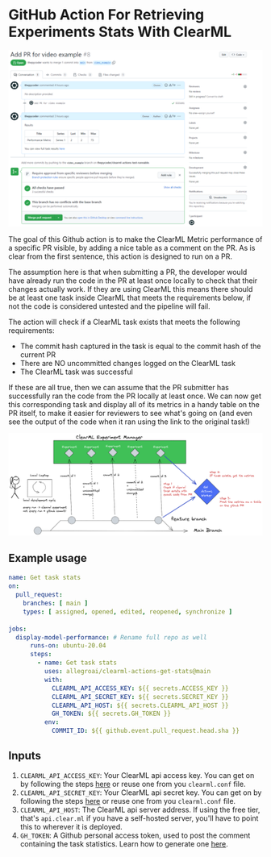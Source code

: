 # GitHub Action For Retrieving Experiments Stats With ClearML

![Screenshot](images/checks_green.png)

The goal of this Github action is to make the ClearML Metric performance of a specific PR visible, by adding a nice table as a comment on the PR. As is clear from the first sentence, this action is designed to run on a PR.

The assumption here is that when submitting a PR, the developer would have already run the code in the PR at least once locally to check that their changes actually work. If they are using ClearML this means there should be at least one task inside ClearML that meets the requirements below, if not the code is considered untested and the pipeline will fail.

The action will check if a ClearML task exists that meets the following requirements:
- The commit hash captured in the task is equal to the commit hash of the current PR
- There are NO uncommitted changes logged on the ClearML task
- The ClearML task was successful

If these are all true, then we can assume that the PR submitter has successfully ran the code from the PR locally at least once. We can now get this corresponding task and display all of its metrics in a handy table on the PR itself, to make it easier for reviewers to see what's going on (and even see the output of the code when it ran using the link to the original task!)

![Diagram](images/display_model_performance.excalidraw.png)

## Example usage

```yaml
name: Get task stats
on:
  pull_request:
    branches: [ main ]
    types: [ assigned, opened, edited, reopened, synchronize ]

jobs:
  display-model-performance: # Rename full repo as well
      runs-on: ubuntu-20.04
      steps:
        - name: Get task stats
          uses: allegroai/clearml-actions-get-stats@main
          with:
            CLEARML_API_ACCESS_KEY: ${{ secrets.ACCESS_KEY }}
            CLEARML_API_SECRET_KEY: ${{ secrets.SECRET_KEY }}
            CLEARML_API_HOST: ${{ secrets.CLEARML_API_HOST }}
            GH_TOKEN: ${{ secrets.GH_TOKEN }}
          env:
            COMMIT_ID: ${{ github.event.pull_request.head.sha }}
```

## Inputs

1. `CLEARML_API_ACCESS_KEY`: Your ClearML api access key. You can get on by following the steps [here](https://clear.ml/docs/latest/docs/getting_started/ds/ds_first_steps) or reuse one from you `clearml.conf` file. 
2. `CLEARML_API_SECRET_KEY`: Your ClearML api secret key. You can get on by following the steps [here](https://clear.ml/docs/latest/docs/getting_started/ds/ds_first_steps) or reuse one from you `clearml.conf` file. 
3. `CLEARML_API_HOST`: The ClearML api server address. If using the free tier, that's `api.clear.ml` if you have a self-hosted server, you'll have to point this to wherever it is deployed.
4. `GH_TOKEN`: A Github personal access token, used to post the comment containing the task statistics. Learn how to generate one [here](https://docs.github.com/en/authentication/keeping-your-account-and-data-secure/creating-a-personal-access-token).